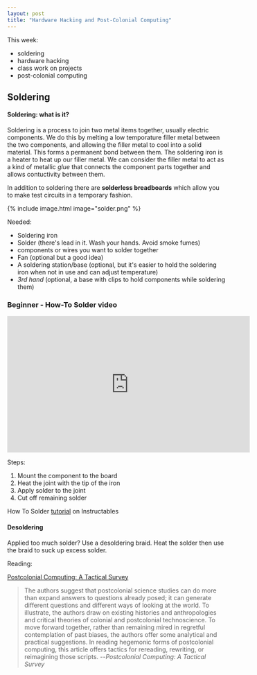 ```yaml
---
layout: post
title: "Hardware Hacking and Post-Colonial Computing"
---
```


This week:
- soldering
- hardware hacking
- class work on projects
- post-colonial computing

## Soldering

#### Soldering: what is it?

Soldering is a process to join two metal items together, usually electric components. We do this by melting a low temporature filler metal between the two components, and allowing the filler metal to cool into a solid material. This forms a permanent bond between them. The soldering iron is a heater to heat up our filler metal. We can consider the filler metal to act as a kind of metallic *glue* that connects the component parts together and allows contuctivity between them.

In addition to soldering there are **solderless breadboards** which allow you to make test circuits in a temporary fashion.

{% include image.html image="solder.png" %}

Needed:

- Soldering iron
- Solder (there's lead in it. Wash your hands. Avoid smoke fumes)
- components or wires you want to solder together
- Fan (optional but a good idea)
- A soldering station/base (optional, but it's easier to hold the soldering iron when not in use and can adjust temperature)
- *3rd hand* (optional, a base with clips to hold components while soldering them)

### Beginner - How-To Solder video

<iframe width="560" height="315" src="https://www.youtube.com/embed/kTURB6QboNY" frameborder="0" allow="accelerometer; autoplay; encrypted-media; gyroscope; picture-in-picture" allowfullscreen></iframe>

Steps:

1. Mount the component to the board
2. Heat the joint with the tip of the iron
3. Apply solder to the joint
4. Cut off remaining solder

How To Solder [tutorial](https://www.instructables.com/id/How-to-solder/) on Instructables

#### Desoldering

Applied too much solder? Use a desoldering braid. Heat the solder then use the braid to suck up excess solder.

Reading:

[Postcolonial Computing: A Tactical Survey](https://journals.sagepub.com/doi/full/10.1177/0162243910389594)

> The authors suggest that postcolonial science studies can do more than expand answers to questions already posed; it can generate different questions and different ways of looking at the world. To illustrate, the authors draw on existing histories and anthropologies and critical theories of colonial and postcolonial technoscience. To move forward together, rather than remaining mired in regretful contemplation of past biases, the authors offer some analytical and practical suggestions. In reading hegemonic forms of postcolonial computing, this article offers tactics for rereading, rewriting, or reimagining those scripts. --*Postcolonial Computing: A Tactical Survey*



